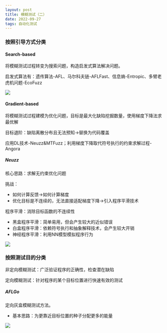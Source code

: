 ```yaml
---
layout: post
title: 模糊测试（二）
date: 2022-09-27
tags: 自动化测试
---
```


### 按照引导方式分类

#### Search-based

将模糊测试过程转变为搜索问题，构造启发式算法解决问题。

启发式算法有：遗传算法-AFL、马尔科夫链-AFLFast、信息熵-Entropic、多臂老虎机问题-EcoFuzz

![](https://newtank1.github.io/assets/images/QQ截图20220927110059.png)

#### Gradient-based

将模糊测试过程建模为优化问题，目标是最大化缺陷挖掘数量，使用梯度下降法求最优解

目标退阶：缺陷离散分布且无法预知->替换为代码覆盖

应用DL技术-Neuzz&MTFuzz；利用梯度下降取代符号执行的约束求解过程-Angora

##### Neuzz

核心思路：求解无约束优化问题

挑战：

- 如何计算反馈->如何计算梯度
- 优化目标是不连续的，无法直接适配梯度下降->引入程序平滑技术

程序平滑：消除目标函数的不连续性

- 黑盒程序平滑：简单易用，但会产生较大的近似错误
- 白盒程序平滑：依赖符号执行和抽象解释技术，会产生较大开销
- 神经程序平滑：利用NN模型模拟程序行为

![](https://newtank1.github.io/assets/images/QQ截图20220927110030.png)

### 按照测试目的分类

非定向模糊测试：广泛验证程序的正确性，检查潜在缺陷

定向模糊测试：针对程序的某个目标位置进行快速有效的测试

##### AFLGo

定向灰盒模糊测试方法。

- 基本思路：为更靠近目标位置的种子分配更多的能量

![](https://newtank1.github.io/assets/images/QQ截图20220927110131.png)